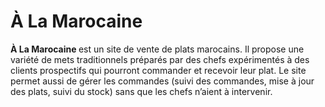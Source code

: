  # À La Marocaine

<div> <strong>À La Marocaine </strong> est un site de vente de plats marocains. Il propose une
variété de mets traditionnels préparés par des chefs expérimentés à des clients
prospectifs qui pourront commander et recevoir leur plat. Le site permet aussi de
gérer les commandes (suivi des commandes, mise à jour des plats, suivi du
stock) sans que les chefs n’aient à intervenir.</div>
<br/>
<br/>

